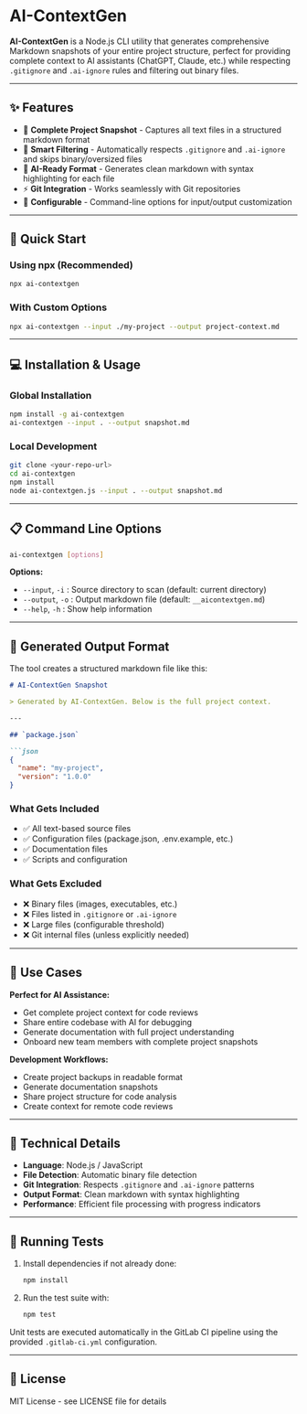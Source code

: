 # AI-ContextGen

**AI-ContextGen** is a Node.js CLI utility that generates comprehensive Markdown snapshots of your entire project structure, perfect for providing complete context to AI assistants (ChatGPT, Claude, etc.) while respecting `.gitignore` and `.ai-ignore` rules and filtering out binary files.

---

## ✨ Features

- 📁 **Complete Project Snapshot** - Captures all text files in a structured markdown format
- 🚫 **Smart Filtering** - Automatically respects `.gitignore` and `.ai-ignore` and skips binary/oversized files
- 📝 **AI-Ready Format** - Generates clean markdown with syntax highlighting for each file
- ⚡ **Git Integration** - Works seamlessly with Git repositories
- 🔧 **Configurable** - Command-line options for input/output customization

---

## 🚀 Quick Start

### Using npx (Recommended)
```bash
npx ai-contextgen
```

### With Custom Options
```bash
npx ai-contextgen --input ./my-project --output project-context.md
```

---

## 💻 Installation & Usage

### Global Installation
```bash
npm install -g ai-contextgen
ai-contextgen --input . --output snapshot.md
```

### Local Development
```bash
git clone <your-repo-url>
cd ai-contextgen
npm install
node ai-contextgen.js --input . --output snapshot.md
```

---

## 📋 Command Line Options

```bash
ai-contextgen [options]
```

**Options:**
- `--input`, `-i` : Source directory to scan (default: current directory)
- `--output`, `-o` : Output markdown file (default: `__aicontextgen.md`)
- `--help`, `-h` : Show help information

---

## 📄 Generated Output Format

The tool creates a structured markdown file like this:

```markdown
# AI-ContextGen Snapshot

> Generated by AI-ContextGen. Below is the full project context.

---

## `package.json`

```json
{
  "name": "my-project",
  "version": "1.0.0"
}
```


### What Gets Included
- ✅ All text-based source files
- ✅ Configuration files (package.json, .env.example, etc.)
- ✅ Documentation files
- ✅ Scripts and configuration

### What Gets Excluded
- ❌ Binary files (images, executables, etc.)
- ❌ Files listed in `.gitignore` or `.ai-ignore`
- ❌ Large files (configurable threshold)
- ❌ Git internal files (unless explicitly needed)

---

## 🎯 Use Cases

**Perfect for AI Assistance:**
- Get complete project context for code reviews
- Share entire codebase with AI for debugging
- Generate documentation with full project understanding
- Onboard new team members with complete project snapshots

**Development Workflows:**
- Create project backups in readable format
- Generate documentation snapshots
- Share project structure for code analysis
- Create context for remote code reviews

---

## 🔧 Technical Details

- **Language**: Node.js / JavaScript
- **File Detection**: Automatic binary file detection
- **Git Integration**: Respects `.gitignore` and `.ai-ignore` patterns
- **Output Format**: Clean markdown with syntax highlighting
 - **Performance**: Efficient file processing with progress indicators

---

## 🧪 Running Tests

1. Install dependencies if not already done:
   ```bash
   npm install
   ```
2. Run the test suite with:
   ```bash
   npm test
   ```

Unit tests are executed automatically in the GitLab CI pipeline using the provided `.gitlab-ci.yml` configuration.

---

## 📝 License

MIT License - see LICENSE file for details